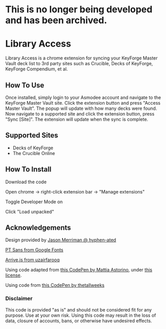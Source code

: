 # This is no longer being developed and has been archived.



# Library Access

Library Access is a chrome extension for syncing your KeyForge Master Vault deck list to 3rd party sites such as Crucible, Decks of KeyForge, KeyForge Compendium, et al.

## How To Use

Once installed, simply login to your Asmodee account and navigate to the KeyForge Master Vault site. Click the extension button and press "Access Master Vault". The popup will update with how many decks were found. Now navigate to a supported site and click the extension button, press "Sync [Site]". The extension will update when the sync is complete.

## Supported Sites

- Decks of KeyForge
- The Crucible Online

## How To Install

Download the code

Open chrome -> right-click extension bar -> "Manage extensions"

Toggle Developer Mode on

Click "Load unpacked"

## Acknowledgements

Design provided by [Jason Merriman @ hyphen-ated](http://hyphen-ated.com/)

[PT Sans from Google Fonts](https://fonts.google.com/specimen/PT+Sans)

[Arrive.js from uzairfarooq](https://github.com/uzairfarooq/arrive)

Using code adapted from [this CodePen by Mattia Astorino](https://codepen.io/equinusocio/pen/wPvvmv), under [this license](pure-css-drawer-menu.license.txt).

Using code from [this CodePen by thetallweeks](https://codepen.io/thetallweeks)

### Disclaimer

This code is provided "as is" and should not be considered fit for any purpose. Use at your own risk. Using this code may result in the loss of data, closure of accounts, bans, or otherwise have undesired effects.
